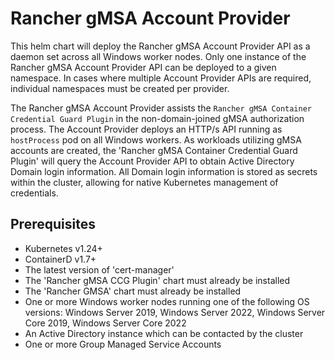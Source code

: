 # Rancher gMSA Account Provider
This helm chart will deploy the Rancher gMSA Account Provider API as a daemon set across all Windows worker nodes. Only one instance of the Rancher gMSA Account Provider API can be deployed to a given namespace. In cases where multiple Account Provider APIs are required, individual namespaces must be created per provider. 

The Rancher gMSA Account Provider assists the `Rancher gMSA Container Credential Guard Plugin` in the non-domain-joined gMSA authorization process. The Account Provider deploys an HTTP/s API running as `hostProcess` pod on all Windows workers. As workloads utilizing gMSA accounts are created, the 'Rancher gMSA Container Credential Guard Plugin' will query the Account Provider API to obtain Active Directory Domain login information. All Domain login information is stored as secrets within the cluster, allowing for native Kubernetes management of credentials.  


## Prerequisites

+ Kubernetes v1.24+
+ ContainerD v1.7+
+ The latest version of 'cert-manager'
+ The 'Rancher gMSA CCG Plugin' chart must already be installed
+ The 'Rancher GMSA' chart must already be installed
+ One or more Windows worker nodes running one of the following OS versions: Windows Server 2019, Windows Server 2022, Windows Server Core 2019, Windows Server Core 2022
+ An Active Directory instance which can be contacted by the cluster
+ One or more Group Managed Service Accounts

